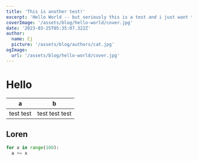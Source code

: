 ```yaml
---
title: 'This is another test!'
excerpt: 'Hello World -- but seriously this is a test and i just want to see if this works like i think it does. kthx'
coverImage: '/assets/blog/hello-world/cover.jpg'
date: '2023-03-25T05:35:07.322Z'
author:
  name: Cj
  picture: '/assets/blog/authors/cat.jpg'
ogImage:
  url: '/assets/blog/hello-world/cover.jpg'
---
```


# Hello

| a | b |
| - | - |
| test test | test test test|

## Loren 

```python
for x in range(100):
  a += x
```